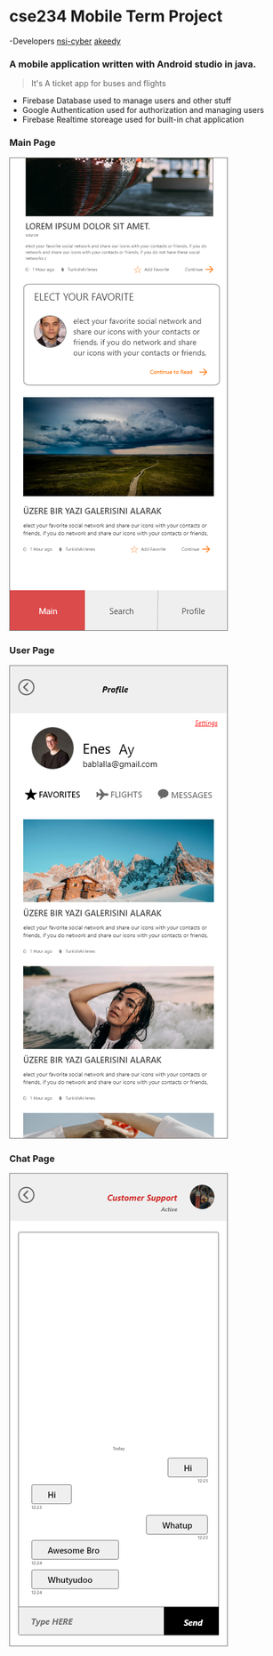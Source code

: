 # cse234 Mobile Term Project
-Developers
[nsi-cyber](https://github.com/nsi-cyber)
[akeedy](https://github.com/Akeedy)


### A mobile application written with Android studio in java.
> It's A ticket app for buses and flights

- Firebase Database used to manage users and other stuff
- Google Authentication used for authorization and managing users
- Firebase Realtime storeage used for built-in chat application

### Main Page

![Main Page](https://github.com/Akeedy/Mobile-project/blob/main/wireframes/3-aMain-2.png)

### User Page

![Main Page](https://github.com/Akeedy/Mobile-project/blob/main/wireframes/13-Profile.png)

### Chat Page

![Main Page](https://github.com/Akeedy/Mobile-project/blob/main/wireframes/16-Customer%20Support.png)
